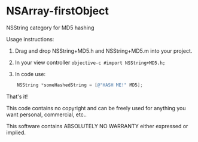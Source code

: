 NSArray-firstObject
===================

NSString category for MD5 hashing

Usage instructions:

1. Drag and drop NSString+MD5.h and NSString+MD5.m into your project.

2. In your view controller ```objective-c #import NSString+MD5.h;```

3. In code use:
```objective-c
    NSString *someHashedString = [@"HASH ME!" MD5];
```

That's it!

This code contains no copyright and can be freely used for anything you want personal, commercial, etc..

This software contains ABSOLUTELY NO WARRANTY either expressed or implied.